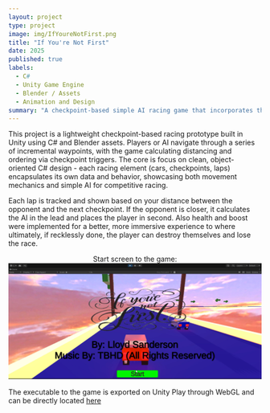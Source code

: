 ```yaml
---
layout: project
type: project
image: img/IfYoureNotFirst.png
title: "If You're Not First"
date: 2025
published: true
labels:
  - C#
  - Unity Game Engine
  - Blender / Assets
  - Animation and Design
summary: "A checkpoint-based simple AI racing game that incorporates the qualities of Unity Game Engine and Blender."
---
```


This project is a lightweight checkpoint-based racing prototype built in Unity using C# and Blender assets. 
Players or AI navigate through a series of incremental waypoints, with the game calculating distancing and ordering via checkpoint triggers.
The core is focus on clean, object-oriented C# design - each racing element (cars, checkpoints, laps) encapsulates its own data and behavior, showcasing
both movement mechanics and simple AI for competitive racing.

Each lap is tracked and shown based on your distance between the opponent and the next checkpoint. If the opponent is closer, it calculates the AI in the lead and
places the player in second. Also health and boost were implemented for a better, more immersive experience to where ultimately, if recklessly done, the player can destroy themselves and
lose the race.

<figure style="display: table; margin: 0 auto;">
  <figcaption style="display: table-caption; caption-side: top; text-align: center">
    Start screen to the game:
  </figcaption>
  <img src="img/IfYoureNotFirstDemo.png" alt="If You're Not First" />
</figure>

The executable to the game is exported on Unity Play through WebGL and can be directly located [here](https://play.unity.com/en/games/f008e667-5c27-454c-ad07-19df6a7b2860/if-youre-not-first)
